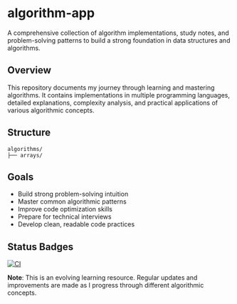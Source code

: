 # algorithm-app
A comprehensive collection of algorithm implementations, study notes, and problem-solving patterns to build a strong foundation in data structures and algorithms.

## Overview

This repository documents my journey through learning and mastering algorithms. It contains implementations in multiple programming languages, detailed explanations, complexity analysis, and practical applications of various algorithmic concepts.

## Structure

```
algorithms/
├── arrays/
```

## Goals

- Build strong problem-solving intuition
- Master common algorithmic patterns
- Improve code optimization skills
- Prepare for technical interviews
- Develop clean, readable code practices

## Status Badges

[![CI](https://github.com/sunkanmi-olawuwo/algorithm-app/actions/workflows/ci.yml/badge.svg)](https://github.com/sunkanmi-olawuwo/algorithm-app/actions/workflows/ci.yml)

**Note**: This is an evolving learning resource. Regular updates and improvements are made as I progress through different algorithmic concepts.
